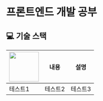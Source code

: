 # 프론트엔드 개발 공부

## :computer: 기술 스택

|<img src="https://user-images.githubusercontent.com/68241269/154049428-2c2707c3-b902-4470-959f-0655c9f60fbd.png" width="80" height="80">|내용|설명|
|----|---|---|
|테스트1|테스트2|테스트3|
